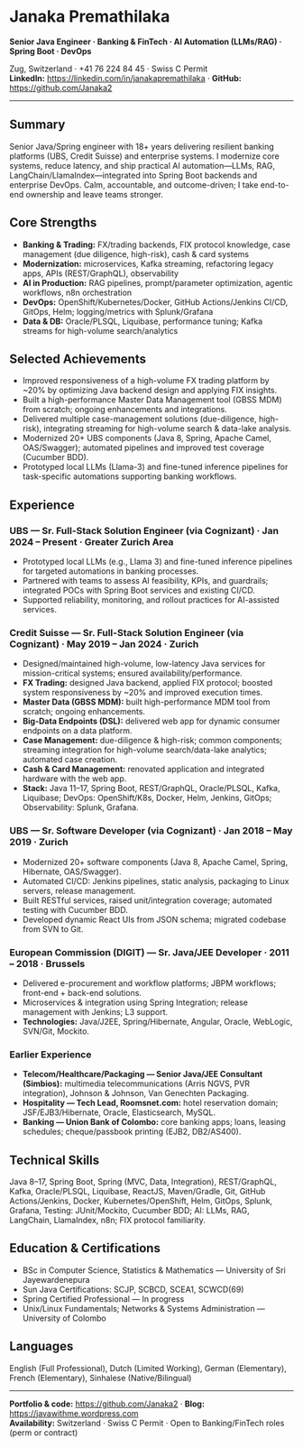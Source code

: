 # Janaka Premathilaka

**Senior Java Engineer · Banking & FinTech · AI Automation (LLMs/RAG) · Spring Boot · DevOps**

Zug, Switzerland · +41 76 224 84 45 · Swiss C Permit  
**LinkedIn:** <https://linkedin.com/in/janakapremathilaka> · **GitHub:** <https://github.com/Janaka2>

---

## Summary
Senior Java/Spring engineer with 18+ years delivering resilient banking platforms (UBS, Credit Suisse) and enterprise systems. I modernize core systems, reduce latency, and ship practical AI automation—LLMs, RAG, LangChain/LlamaIndex—integrated into Spring Boot backends and enterprise DevOps. Calm, accountable, and outcome-driven; I take end-to-end ownership and leave teams stronger.

## Core Strengths
- **Banking & Trading:** FX/trading backends, FIX protocol knowledge, case management (due diligence, high-risk), cash & card systems  
- **Modernization:** microservices, Kafka streaming, refactoring legacy apps, APIs (REST/GraphQL), observability  
- **AI in Production:** RAG pipelines, prompt/parameter optimization, agentic workflows, n8n orchestration  
- **DevOps:** OpenShift/Kubernetes/Docker, GitHub Actions/Jenkins CI/CD, GitOps, Helm; logging/metrics with Splunk/Grafana  
- **Data & DB:** Oracle/PLSQL, Liquibase, performance tuning; Kafka streams for high-volume search/analytics

## Selected Achievements
- Improved responsiveness of a high-volume FX trading platform by ~20% by optimizing Java backend design and applying FIX insights.  
- Built a high-performance Master Data Management tool (GBSS MDM) from scratch; ongoing enhancements and integrations.  
- Delivered multiple case-management solutions (due-diligence, high-risk), integrating streaming for high-volume search & data-lake analysis.  
- Modernized 20+ UBS components (Java 8, Spring, Apache Camel, OAS/Swagger); automated pipelines and improved test coverage (Cucumber BDD).  
- Prototyped local LLMs (Llama-3) and fine-tuned inference pipelines for task-specific automations supporting banking workflows.

## Experience

### UBS — Sr. Full-Stack Solution Engineer (via Cognizant) · Jan 2024 – Present · Greater Zurich Area
- Prototyped local LLMs (e.g., Llama 3) and fine-tuned inference pipelines for targeted automations in banking processes.  
- Partnered with teams to assess AI feasibility, KPIs, and guardrails; integrated POCs with Spring Boot services and existing CI/CD.  
- Supported reliability, monitoring, and rollout practices for AI-assisted services.

### Credit Suisse — Sr. Full-Stack Solution Engineer (via Cognizant) · May 2019 – Jan 2024 · Zurich
- Designed/maintained high-volume, low-latency Java services for mission-critical systems; ensured availability/performance.  
- **FX Trading:** designed Java backend, applied FIX protocol; boosted system responsiveness by ~20% and improved execution times.  
- **Master Data (GBSS MDM):** built high-performance MDM tool from scratch; ongoing enhancements.  
- **Big-Data Endpoints (DSL):** delivered web app for dynamic consumer endpoints on a data platform.  
- **Case Management:** due-diligence & high-risk; common components; streaming integration for high-volume search/data-lake analytics; automated case creation.  
- **Cash & Card Management:** renovated application and integrated hardware with the web app.  
- **Stack:** Java 11–17, Spring Boot, REST/GraphQL, Oracle/PLSQL, Kafka, Liquibase; DevOps: OpenShift/K8s, Docker, Helm, Jenkins, GitOps; Observability: Splunk, Grafana.

### UBS — Sr. Software Developer (via Cognizant) · Jan 2018 – May 2019 · Zurich
- Modernized 20+ software components (Java 8, Apache Camel, Spring, Hibernate, OAS/Swagger).  
- Automated CI/CD: Jenkins pipelines, static analysis, packaging to Linux servers, release management.  
- Built RESTful services, raised unit/integration coverage; automated testing with Cucumber BDD.  
- Developed dynamic React UIs from JSON schema; migrated codebase from SVN to Git.

### European Commission (DIGIT) — Sr. Java/JEE Developer · 2011 – 2018 · Brussels
- Delivered e-procurement and workflow platforms; JBPM workflows; front-end + back-end solutions.  
- Microservices & integration using Spring Integration; release management with Jenkins; L3 support.  
- **Technologies:** Java/J2EE, Spring/Hibernate, Angular, Oracle, WebLogic, SVN/Git, Mockito.

### Earlier Experience
- **Telecom/Healthcare/Packaging — Senior Java/JEE Consultant (Simbios):** multimedia telecommunications (Arris NGVS, PVR integration), Johnson & Johnson, Van Genechten Packaging.  
- **Hospitality — Tech Lead, Roomsnet.com:** hotel reservation domain; JSF/EJB3/Hibernate, Oracle, Elasticsearch, MySQL.  
- **Banking — Union Bank of Colombo:** core banking apps; loans, leasing schedules; cheque/passbook printing (EJB2, DB2/AS400).

## Technical Skills
Java 8–17, Spring Boot, Spring (MVC, Data, Integration), REST/GraphQL, Kafka, Oracle/PLSQL, Liquibase, ReactJS, Maven/Gradle, Git, GitHub Actions/Jenkins, Docker, Kubernetes/OpenShift, Helm, GitOps, Splunk, Grafana, Testing: JUnit/Mockito, Cucumber BDD; AI: LLMs, RAG, LangChain, LlamaIndex, n8n; FIX protocol familiarity.

## Education & Certifications
- BSc in Computer Science, Statistics & Mathematics — University of Sri Jayewardenepura  
- Sun Java Certifications: SCJP, SCBCD, SCEA1, SCWCD(69)  
- Spring Certified Professional — In progress  
- Unix/Linux Fundamentals; Networks & Systems Administration — University of Colombo

## Languages
English (Full Professional), Dutch (Limited Working), German (Elementary), French (Elementary), Sinhalese (Native/Bilingual)

---

**Portfolio & code:** <https://github.com/Janaka2> · **Blog:** <https://javawithme.wordpress.com>  
**Availability:** Switzerland · Swiss C Permit · Open to Banking/FinTech roles (perm or contract)
